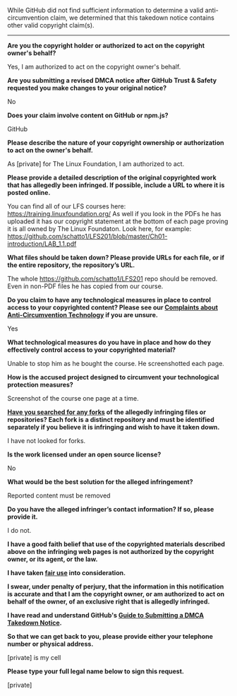 While GitHub did not find sufficient information to determine a valid anti-circumvention claim, we determined that this takedown notice contains other valid copyright claim(s).

---

**Are you the copyright holder or authorized to act on the copyright owner's behalf?**

Yes, I am authorized to act on the copyright owner's behalf.

**Are you submitting a revised DMCA notice after GitHub Trust & Safety requested you make changes to your original notice?**

No

**Does your claim involve content on GitHub or npm.js?**

GitHub

**Please describe the nature of your copyright ownership or authorization to act on the owner's behalf.**

As [private] for The Linux Foundation, I am authorized to act.

**Please provide a detailed description of the original copyrighted work that has allegedly been infringed. If possible, include a URL to where it is posted online.**

You can find all of our LFS courses here: https://training.linuxfoundation.org/ As well if you look in the PDFs he has uploaded it has our copyright statement at the bottom of each page proving it is all owned by The Linux Foundaton. Look here, for example: https://github.com/schatto1/LFS201/blob/master/Ch01-introduction/LAB_1.1.pdf

**What files should be taken down? Please provide URLs for each file, or if the entire repository, the repository’s URL.**

The whole https://github.com/schatto1/LFS201 repo should be removed. Even in non-PDF files he has copied from our course.

**Do you claim to have any technological measures in place to control access to your copyrighted content? Please see our <a href="https://docs.github.com/articles/guide-to-submitting-a-dmca-takedown-notice#complaints-about-anti-circumvention-technology">Complaints about Anti-Circumvention Technology</a> if you are unsure.**

Yes

**What technological measures do you have in place and how do they effectively control access to your copyrighted material?**

Unable to stop him as he bought the course. He screenshotted each page.

**How is the accused project designed to circumvent your technological protection measures?**

Screenshot of the course one page at a time.

**<a href="https://docs.github.com/articles/dmca-takedown-policy#b-what-about-forks-or-whats-a-fork">Have you searched for any forks</a> of the allegedly infringing files or repositories? Each fork is a distinct repository and must be identified separately if you believe it is infringing and wish to have it taken down.**

I have not looked for forks.

**Is the work licensed under an open source license?**

No

**What would be the best solution for the alleged infringement?**

Reported content must be removed

**Do you have the alleged infringer’s contact information? If so, please provide it.**

I do not.

**I have a good faith belief that use of the copyrighted materials described above on the infringing web pages is not authorized by the copyright owner, or its agent, or the law.**

**I have taken <a href="https://www.lumendatabase.org/topics/22">fair use</a> into consideration.**

**I swear, under penalty of perjury, that the information in this notification is accurate and that I am the copyright owner, or am authorized to act on behalf of the owner, of an exclusive right that is allegedly infringed.**

**I have read and understand GitHub's <a href="https://docs.github.com/articles/guide-to-submitting-a-dmca-takedown-notice/">Guide to Submitting a DMCA Takedown Notice</a>.**

**So that we can get back to you, please provide either your telephone number or physical address.**

[private] is my cell

**Please type your full legal name below to sign this request.**

[private]
